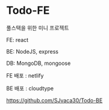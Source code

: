 # Todo-FE

풀스택을 위한 미니 프로젝트

FE: react

BE: NodeJS, express

DB: MongoDB, mongoose

FE 배포 : netlify

BE 배포 : cloudtype

https://github.com/SJvaca30/Todo-BE
